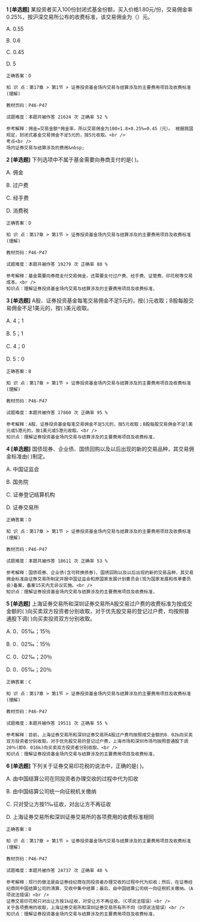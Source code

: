 **1 [单选题]** 某投资者买入100份封闭式基金份额，买入价格1.80元/份，交易佣金率0.25%，按沪深交易所公布的收费标准，该交易佣金为（）元。

A. 0.55

B. 0.6

C. 0.45

D. 5

```
正确答案：D

知 识 点：第17章 > 第1节 > 证券投资基金场内交易与结算涉及的主要费用项目及收费标准 (理解)

教材页码：P46-P47

试题难度：本题共被作答 21624 次 正确率 52 %

参考解释：佣金=交易金额*佣金率，所以交易佣金为100×1.8×0.25%=0.45（元）。 根据我国规定，封闭式基金交易佣金不足5元的，按5元收取。<br />
考点<br />
场内证券交易与结算涉及的费用&nbsp;
```


**2 [单选题]** 下列选项中不属于基金需要向券商支付的是( )。

A. 佣金

B. 过户费

C. 经手费

D. 消费税 

```
正确答案：D

知 识 点：第17章 > 第1节 > 证券投资基金场内交易与结算涉及的主要费用项目及收费标准 (理解)

教材页码：P46-P47

试题难度：本题共被作答 19279 次 正确率 80 %

参考解释：基金需要向券商支付交易佣金，还需要支付过户费、经手费、证管费、印花税等交易成本。<br />
知识点：理解证券投资基金场内交易与结算涉及的主要费用项目及收费标准，
```


**3 [单选题]** A股、证券投资基金每笔交易佣金不足5元的，按( )元收取；B股每股交易佣金不足1美元的，按( )美元收取。

A. 4；1

B. 5；1

C. 4；0

D. 5：0 

```
正确答案：B

知 识 点：第17章 > 第1节 > 证券投资基金场内交易与结算涉及的主要费用项目及收费标准 (理解)

教材页码：P46-P47

试题难度：本题共被作答 17860 次 正确率 95 %

参考解释：A股、证券投资基金每笔交易佣金不足5元的，按5元收取；B股每股交易佣金不足l美元或5港元的，按1美元或5港元收取。<br />
知识点：理解证券投资基金场内交易与结算涉及的主要费用项目及收费标准，
```


**4 [单选题]** 国债现券、企业债、国债回购以及以后出现的新的交易品种，其交易佣金标准由( )制定。

A. 中国证监会

B. 国务院

C. 证券登记结算机构

D. 证券交易所 

```
正确答案：D

知 识 点：第17章 > 第1节 > 证券投资基金场内交易与结算涉及的主要费用项目及收费标准 (理解)

教材页码：P46-P47

试题难度：本题共被作答 18611 次 正确率 53 %

参考解释：国债现券、企业债(含可转换债券)、国债回购以及以后出现的新的交易品种，其交易佣金标准由证券交易所制定并报中国证监会和原国家发展计划委员会(现为国家发展和改革委员会)备案，备案15天内无异议实施。<br />
知识点：理解证券投资基金场内交易与结算涉及的主要费用项目及收费标准，
```


**5 [单选题]** 上海证券交易所和深圳证券交易所A股交易过户费的收费标准为按成交金额的( )向买卖双方投资者分别收取，对于优先股交易的登记过户费，均按照普通股下调( )向买卖投资双方分别收取。

A. 0．05‰；15％

B. 0．02‰：15％

C. 0．02‰；20％

D. 0．05‰；20％ 

```
正确答案：C

知 识 点：第17章 > 第1节 > 证券投资基金场内交易与结算涉及的主要费用项目及收费标准 (理解)

教材页码：P46-P47

试题难度：本题共被作答 19511 次 正确率 55 %

参考解释：目前，上海证券交易所和深圳证券交易所A股过户费均按照成交金额的0．02‰向买卖双方投资者分别收取。对于优先股交易的登记过户费，上海市场和深圳市场均按照普通股下调20％(即0．016‰)向买卖双方投资者分别收取。<br />
知识点：理解证券投资基金场内交易与结算涉及的主要费用项目及收费标准，
```


**6 [单选题]** 下列关于证券交易印花税的说法中，正确的是( )。

A. 由中国结算公司在同投资者办理交收的过程中代为扣收

B. 由中国结算公司统一向征税机关缴纳

C. 只对受让方按1‰征收，对出让方不再征收

D. 上海证券交易所和深圳证券交易所的各项费用的收费标准相同 

```
正确答案：B

知 识 点：第17章 > 第1节 > 证券投资基金场内交易与结算涉及的主要费用项目及收费标准 (理解)

教材页码：P46-P47

试题难度：本题共被作答 24737 次 正确率 48 %

参考解释：现行的做法是由证券经纪商在同投资者办理交收的过程中代为扣收；然后，在证券经纪商同中国结算公司的清算、交收中集中结算；最后，由中国结算公司统一向征税机关缴纳。（A项说法错误）<br />
证券交易印花税只对出让方按1‰征收，对受让方不再征收。（C项说法错误）<br />
关于各项费用的收取，上海证券交易所和深圳证券交易所有所不同（D项说法错误）<br />
知识点：理解证券投资基金场内交易与结算涉及的主要费用项目及收费标准，
```

